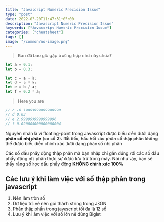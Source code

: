 ```yaml
---
title: "Javascript Numeric Precision Issue"
type: "post"
date: 2022-07-20T11:47:31+07:00
description: "Javascript Numeric Precision Issue"
keywords: ["Javascript Numeric Precision Issue"]
categories: ["cheatsheet"]
tags: []
image: "/common/no-image.png"
---
```


> Bạn đã bao giờ gặp trường hợp như này chưa?

```js
let a = 0.1;
let b = 0.3;

let c = a - b;
let d = a * b;
let e = b / a;
let f = 0.2 * a;
```

> Here you are

```js
// c -0.19999999999999998
// d 0.03
// e 2.9999999999999996
// f 0.020000000000000004
```

Nguyên nhân là vì floating-point trong Javascript được biểu diễn dưới dạng **phân số nhị phân** (cơ số 2). Rất tiếc, hầu hết các phân số thập phân không thể được biểu diễn chính xác dưới dạng phân số nhị phân

Các số dấu phẩy động thập phân mà bạn nhập chỉ gần đúng với các số dấu phẩy động nhị phân thực sự được lưu trữ trong máy. Nói như vậy, bạn sẽ thấy rằng số học dấu phẩy động **KHÔNG chính xác 100%**

## Các lưu ý khi làm việc với số thập phân trong javascript

1. Nên làm tròn số
2. Dữ liệu trả về nên gói thành string trong JSON
3. Phần thập phần trong javascript tối đa là 12 số
4. Lưu ý khi làm việc với số lớn nê dùng BigInt
